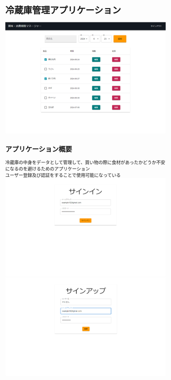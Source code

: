 # 冷蔵庫管理アプリケーション
![App](./assets/app.png)
## アプリケーション概要
冷蔵庫の中身をデータとして管理して、買い物の際に食材があったかどうか不安になるのを避けるためのアプリケーション  
ユーザー登録及び認証をすることで使用可能になっている  
![SignIn](./assets/sign_in.png)
![SignUp](./assets/sign_up.png)
